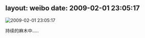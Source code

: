 layout: weibo
date: 2009-02-01 23:05:17
---
<meta name="referrer" content="no-referrer" />

<img src="/images/renren.ico" style="float: left;"/>2009-02-01 23:05:17

持续的麻木中.....

